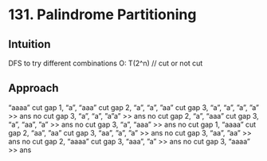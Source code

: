# 131. Palindrome Partitioning

## Intuition
DFS to try different combinations
O: T(2^n) // cut or not cut

## Approach
“aaaa”
cut gap 1, “a”, “aaa”
	cut gap 2, “a”, “a”, ”aa”
		cut gap 3, “a”, “a”, ”a”, ”a” >> ans
		no cut gap 3, “a”, “a”, ”a”a” >> ans
	no cut gap 2, “a”, “aaa”
		cut gap 3, “a”, “aa”, ”a” >> ans
		no cut gap 3, “a”, “aaa” >> ans
no cut gap 1, “aaaa”
	cut gap 2, “aa”, ”aa”
		cut gap 3, “aa”, ”a”, ”a” >> ans
		no cut gap 3, “aa”, ”aa” >> ans
	no cut gap 2, “aaaa”
		cut gap 3, “aaa”, ”a” >> ans
		no cut gap 3, “aaaa” >> ans